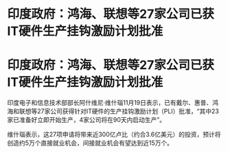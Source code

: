 # 印度政府：鸿海、联想等27家公司已获IT硬件生产挂钩激励计划批准

# 印度政府：鸿海、联想等27家公司已获IT硬件生产挂钩激励计划批准

印度电子和信息技术部部长阿什维尼·维什瑙11月19日表示，已有戴尔、惠普、鸿海和联想等27家公司获得针对IT硬件的生产挂钩激励计划（PLI）批准，“其中23家已准备好立即开始生产，4家公司将在90天内启动生产”。

维什瑙表示，这27项申请将带来近300亿卢比（约合3.6亿美元）的投资，预计将创造约5万个直接就业机会，间接就业机会有望达到近15万个。

